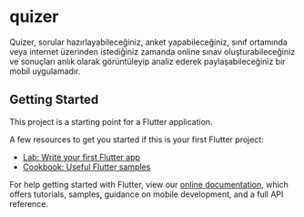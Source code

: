 # quizer

Quizer, sorular hazırlayabileceğiniz, anket yapabileceğiniz, sınıf ortamında veya internet üzerinden istediğiniz zamanda online sınav oluşturabileceğiniz ve sonuçları anlık olarak görüntüleyip analiz ederek paylaşabileceğiniz bir mobil uygulamadır.

## Getting Started

This project is a starting point for a Flutter application.

A few resources to get you started if this is your first Flutter project:

- [Lab: Write your first Flutter app](https://flutter.dev/docs/get-started/codelab)
- [Cookbook: Useful Flutter samples](https://flutter.dev/docs/cookbook)

For help getting started with Flutter, view our
[online documentation](https://flutter.dev/docs), which offers tutorials,
samples, guidance on mobile development, and a full API reference.

